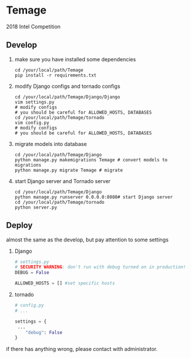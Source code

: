 # Temage
2018 Intel Competition

## Develop

1. make sure you have installed some dependencies

   ```shell
   cd /your/local/path/Temage
   pip install -r requirements.txt
   ```

2. modify Django configs and tornado configs

   ```shell
   cd /your/local/path/Temage/Django/Django
   vim settings.py
   # modify configs
   # you should be careful for ALLOWED_HOSTS, DATABASES
   cd /your/local/path/Temage/tornado
   vim config.py
   # modify configs
   # you should be careful for ALLOWED_HOSTS, DATABASES
   ```

3. migrate models into database

   ```shell
   cd /your/local/path/Temage/Django
   python manage.py makemigrations Temage # convert models to migrations
   python manage.py migrate Temage # migrate
   ```

4. start Django server and Tornado server

   ```shell
   cd /your/local/path/Temage/Django
   python manage.py runserver 0.0.0.0:8080# start Django server
   cd /your/local/path/Temage/tornado
   python server.py
   ```

## Deploy

almost the same as the develop, but pay attention to some settings

1. Django

   ```python
   # settings.py
   # SECURITY WARNING: don't run with debug turned on in production!
   DEBUG = False
   
   ALLOWED_HOSTS = [] #set specific hosts
   ```

2. tornado

   ```python
   # config.py
   # ...
   
   settings = {
   	...
       "debug": False
   }
   ```

if there has anything wrong, please contact with administrator.